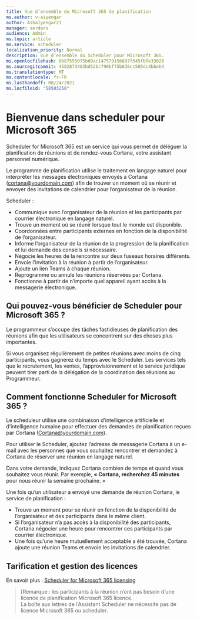```yaml
---
title: Vue d’ensemble du Microsoft 365 de planification
ms.author: v-aiyengar
author: AshaIyengar21
manager: serdars
audience: Admin
ms.topic: article
ms.service: scheduler
localization_priority: Normal
description: Vue d’ensemble du Scheduler pour Microsoft 365.
ms.openlocfilehash: 0b87555075bd9ac147579156897f545fbfe33020
ms.sourcegitcommit: 4582873483bd52bc790bf75b838cc505dc4bbeb4
ms.translationtype: MT
ms.contentlocale: fr-FR
ms.lasthandoff: 08/24/2021
ms.locfileid: "58503250"
---
```

# <a name="welcome-to-scheduler-for-microsoft-365"></a>Bienvenue dans scheduler pour Microsoft 365

Scheduler for Microsoft 365 est un service qui vous permet de déléguer la planification de réunions et de rendez-vous Cortana, votre assistant personnel numérique. 

Le programme de planification utilise le traitement en langage naturel pour interpréter les messages électroniques envoyés à Cortana (cortana@yourdomain.com) afin de trouver un moment où se réunir et envoyer des invitations de calendrier pour l’organisateur de la réunion.   

Scheduler : 

- Communique avec l’organisateur de la réunion et les participants par courrier électronique en langage naturel.
- Trouve un moment où se réunir lorsque tout le monde est disponible.
- Coordonnées entre participants externes en fonction de la disponibilité de l’organisateur.
- Informe l’organisateur de la réunion de la progression de la planification et lui demande des conseils si nécessaire.
- Négocie les heures de la rencontre sur deux fuseaux horaires différents.
- Envoie l’invitation à la réunion à partir de l’organisateur.
- Ajoute un lien Teams à chaque réunion.
- Reprogramme ou annule les réunions réservées par Cortana.
- Fonctionne à partir de n’importe quel appareil ayant accès à la messagerie électronique.

## <a name="who-can-benefit-from-scheduler-for-microsoft-365"></a>Qui pouvez-vous bénéficier de Scheduler pour Microsoft 365 ?

Le programmeur s’occupe des tâches fastidieuses de planification des réunions afin que les utilisateurs se concentrent sur des choses plus importantes. 

Si vous organisez régulièrement de petites réunions avec moins de cinq participants, vous gagnerez du temps avec le Scheduler.  Les services tels que le recrutement, les ventes, l’approvisionnement et le service juridique peuvent tirer parti de la délégation de la coordination des réunions au Programmeur.

## <a name="how-does-scheduler-for-microsoft-365-work"></a>Comment fonctionne Scheduler for Microsoft 365 ?

Le scheduleur utilise une combinaison d’intelligence artificielle et d’intelligence humaine pour effectuer des demandes de planification reçues par Cortana (Cortana@yourdomain.com).  

Pour utiliser le Scheduler, ajoutez l’adresse de messagerie Cortana à un e-mail avec les personnes que vous souhaitez rencontrer et demandez à Cortana de réserver une réunion en langage naturel. 

Dans votre demande, indiquez Cortana combien de temps et quand vous souhaitez vous réunir. Par exemple, **« Cortana, recherchez 45 minutes** pour nous réunir la semaine prochaine. »

Une fois qu’un utilisateur a envoyé une demande de réunion Cortana, le service de planification : 

- Trouve un moment pour se réunir en fonction de la disponibilité de l’organisateur et des participants dans le même client.
- Si l’organisateur n’a pas accès à la disponibilité des participants, Cortana négocier une heure pour rencontrer ces participants par courrier électronique. 
- Une fois qu’une heure mutuellement acceptable a été trouvée, Cortana ajoute une réunion Teams et envoie les invitations de calendrier. 

## <a name="pricing-and-licensing"></a>Tarification et gestion des licences

En savoir plus : [Scheduler for Microsoft 365 licensing](https://www.microsoft.com/microsoft-365/meeting-scheduler-pricing)

>[Remarque : les participants à la réunion n’ont pas besoin d’une licence de planification Microsoft 365 licence. <br>La boîte aux lettres de l’Assistant Scheduler ne nécessite pas de licence Microsoft 365 ou scheduler.

